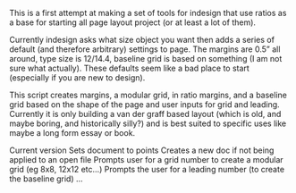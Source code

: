 This is a first attempt at making a set of tools for indesign that use ratios as a base for starting all page layout project (or at least a lot of them).

Currently indesign asks what size object you want then adds a series of default (and therefore arbitrary) settings to page. The margins are 0.5” all around, type size is 12/14.4, baseline grid is based on something (I am not sure what actually). These defaults seem like a bad place to start (especially if you are new to design).

This script creates margins, a modular grid, in ratio margins, and a baseline grid based on the shape of the page and user inputs for grid and leading. Currently it is only building a van der graff based layout (which is old, and maybe boring, and historically silly?) and is best suited to specific uses like maybe a long form essay or book.


Current version
Sets document to points
Creates a new doc if not being applied to an open file
Prompts user for a grid number to create a modular grid (eg 8x8, 12x12 etc…)
Prompts the user for a leading number (to create the baseline grid)
…
